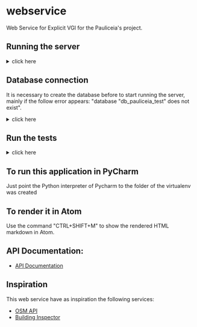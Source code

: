 # webservice

Web Service for Explicit VGI for the Pauliceia's project.

<!---
A basic project for Tornado application.

The meaning of the mainly folders and files are:

- handlers: folder with the controllers;

- settings: folder with the settings;

- static: folder with the static files;

- template: folder with the static files;

- main.py: file that start the application;

- requirements.txt: list of requirements of the project;

- create_venv.sh: example how to create a virtualenv to the project;

- start_app.sh: example how to start the application using the virtualenv.

-->


## Running the server

<details>
<summary> click here </summary>
<p>

This project has made in Python 3 and use [VirtualEnvWrapper](http://www.arruda.blog.br/programacao/python/usando-virtualenvwrapper/) to facilitate the environment.

WARNING: It is necessary a database to run it, whether is not exist, create a new one as follow on next section.

To create a new virtualenv with Python 3:

```
$ mkvirtualenv -p /usr/bin/python3 pauliceia_webservice
```

If the environment do not turn on automatically, so switch it:

```
$ workon pauliceia_webservice
```

Install the dependencies that are in requirements.txt file:

```
$ pip install -r requirements.txt
```

Run the application normally or on Debug Mode::

```
$ python main.py
$ python main.py --debug=True
```

</p>
</details>


## Database connection

It is necessary to create the database before to start running the server, mainly if the follow error appears: "database "db_pauliceia_test" does not exist".

<details>
<summary> click here </summary>
<p>

### Create the database of test

First of all, access the postgres on command line:

```
$ sudo -i -u postgres
$ psql -d postgres
```

Remove the database, if it exists and create test database:

```sql
DROP DATABASE IF EXISTS db_pauliceia_test;
CREATE DATABASE db_pauliceia_test;
```

Connect on database created before and active the PostGIS extension:

```sql
\c db_pauliceia_test
CREATE EXTENSION postgis;
```

To exit, use:
```sql
\q
```

</p>
</details>


## Run the tests

<details>
<summary> click here </summary>
<p>

First of all, clean the DB of test. On console, go to root folder, turn on the environment and run the cleaning code:

```
$ workon pauliceia_webservice
$ python tests/util/clean_test_db.py
```


After that, run the server in Debug mode:

```
$ python main.py --debug=True
```


On another console, go to tests folder, turn on the environment and execute the tests:

```
$ cd tests/
$ workon pauliceia_webservice
$ python run_tests.py
```

Alright, the tests will be execute with a new test database.


</p>
</details>


## To run this application in PyCharm

Just point the Python interpreter of Pycharm to the folder of the virtualenv was created



## To render it in Atom

Use the command "CTRL+SHIFT+M" to show the rendered HTML markdown in Atom.


## API Documentation:

- [API Documentation](doc/api/README.md)

## Inspiration

This web service have as inspiration the following services:

- [OSM API](http://wiki.openstreetmap.org/wiki/API_v0.6)
- [Building Inspector](https://buildinginspector.nypl.org/data)
